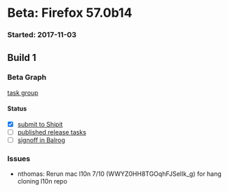# Beta: Firefox 57.0b14

### Started: 2017-11-03

## Build 1

### Beta Graph
[task group](https://tools.taskcluster.net/push-inspector/#/Y6ci5YaIRACpuA0cg0ogAQ)


#### Status
- [x] [submit to Shipit](https://wiki.mozilla.org/Release:Release_Automation_on_Mercurial:Starting_a_Release#Submit_to_Ship_It)
- [ ] [published release tasks](../how-tos/relpro.md#4-publish-release)
- [ ] [signoff in Balrog](../how-tos/relpro.md#3-signoffs)

### Issues
- nthomas: Rerun mac l10n 7/10 (WWYZ0HH8TGOqhFJSelIk_g) for hang cloning l10n repo
